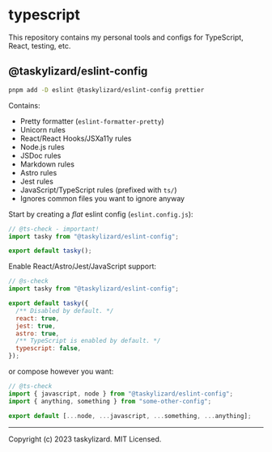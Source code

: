 # typescript

This repository contains my personal tools and configs for TypeScript, React, testing, etc.

## @taskylizard/eslint-config

```sh
pnpm add -D eslint @taskylizard/eslint-config prettier
```

Contains:

- Pretty formatter (`eslint-formatter-pretty`)
- Unicorn rules
- React/React Hooks/JSXa11y rules
- Node.js rules
- JSDoc rules
- Markdown rules
- Astro rules
- Jest rules
- JavaScript/TypeScript rules (prefixed with `ts/`)
- Ignores common files you want to ignore anyway

Start by creating a _flat_ eslint config (`eslint.config.js`):

```js
// @ts-check - important!
import tasky from "@taskylizard/eslint-config";

export default tasky();
```

Enable React/Astro/Jest/JavaScript support:

```js
// @s-check
import tasky from "@taskylizard/eslint-config";

export default tasky({
  /** Disabled by default. */
  react: true,
  jest: true,
  astro: true,
  /** TypeScript is enabled by default. */
  typescript: false,
});
```

or compose however you want:

```js
// @ts-check
import { javascript, node } from "@taskylizard/eslint-config";
import { anything, something } from "some-other-config";

export default [...node, ...javascript, ...something, ...anything];
```

---

Copyright (c) 2023 taskylizard. MIT Licensed.
